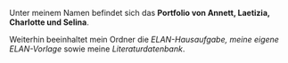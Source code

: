 Unter meinem Namen befindet sich das __Portfolio von Annett, Laetizia, Charlotte und Selina__.

Weiterhin beeinhaltet mein Ordner die _ELAN-Hausaufgabe, meine eigene ELAN-Vorlage_ sowie meine _Literaturdatenbank_.
